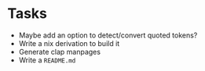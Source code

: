 # Tasks
* Maybe add an option to detect/convert quoted tokens?
* Write a nix derivation to build it
* Generate clap manpages
* Write a `README.md`
